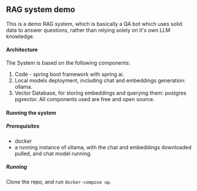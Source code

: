## RAG system demo
This is a demo RAG system, which is basically a QA bot which uses solid data to answer questions, rather than relying solely on it's own LLM knowledge.

#### Architecture
The System is based on the following components:
1. Code - spring boot framework with spring ai.
2. Local models deployment, including chat and embeddings generation: ollama.
3. Vector Database, for storing embeddings and querying them: postgres pgvector.
All components used are free and open source.

#### Running the system
##### Prerequisites
- docker
- a running instance of ollama, with the chat and embeddings downloaded pulled, and chat model running.

##### Running
Clone the repo, and run `docker-compose up`.
